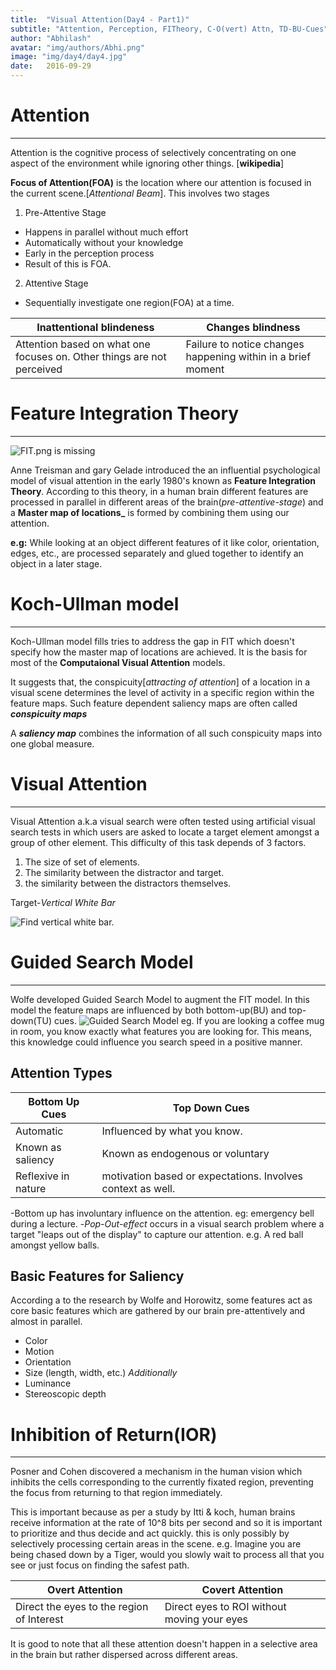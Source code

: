 ```yaml
---
title:  "Visual Attention(Day4 - Part1)"
subtitle: "Attention, Perception, FITheory, C-O(vert) Attn, TD-BU-Cues"
author: "Abhilash"
avatar: "img/authors/Abhi.png"
image: "img/day4/day4.jpg"
date:   2016-09-29
---
```


# Attention
---
Attention is the cognitive process of selectively concentrating on one aspect of the environment while ignoring other things. [__wikipedia__]

__Focus of Attention(FOA)__ is the location where our attention is focused in the current scene.[_Attentional Beam_]. This involves two stages

1. Pre-Attentive Stage
  * Happens in parallel without much effort
  * Automatically without your knowledge
  * Early in the perception process
  * Result of this is FOA.
2. Attentive Stage
  * Sequentially investigate one region(FOA) at a time.

|Inattentional blindeness| Changes blindness |
|---|---|
|Attention based on what one focuses on. Other things are not perceived | Failure to notice changes happening within in a brief moment|


# Feature Integration Theory
---
![FIT.png is missing](img/day4/FIT.png)

Anne Treisman and gary Gelade introduced the an influential psychological model of visual attention in the early 1980's known as **Feature Integration Theory**. According to this theory, in a human brain different features are processed in parallel in different areas of the brain(_pre-attentive-stage_) and a **Master map of locations_** is formed by combining them using our attention.

**e.g:** While looking at an object different features of it like color, orientation, edges, etc., are processed separately and glued together to identify an object in a later stage.

# Koch-Ullman model
---
Koch-Ullman model fills tries to address the gap in FIT which doesn't specify how the master map of locations are achieved. It is the basis for most of the **Computaional Visual Attention** models.

It suggests that, the conspicuity[_attracting of attention_] of a location in a visual scene determines the level of activity in a specific region within the feature maps. Such feature dependent saliency maps are often called **_conspicuity maps_**

A **_saliency map_** combines the information of all such conspicuity maps into one global measure.

# Visual Attention
---
Visual Attention a.k.a visual search were often tested using artificial visual search tests in which users are asked to locate a target element amongst a group of other element. This difficulty of this task depends of 3 factors.

1. The size of set of elements.
2. The similarity between the distractor and target.
3. the similarity between the distractors themselves.

Target-_Vertical White Bar_

![Find vertical white bar.](img/day4/Vis-search.png)

# Guided Search Model
---

Wolfe developed Guided Search Model to augment the FIT model. In this model the feature maps are influenced by both bottom-up(BU) and top-down(TU) cues.
![Guided Search Model](img/day4/GuSM.png)
eg. If you are looking a coffee mug in room, you know exactly what features you are looking for. This means, this knowledge could influence you search speed in a positive manner.

## Attention Types


| Bottom Up Cues | Top Down Cues |
| --- | --- |
| Automatic | Influenced by what you know. |
| Known as saliency | Known as endogenous or voluntary |
| Reflexive in nature | motivation based or expectations. Involves context as well. |

-Bottom up has involuntary influence  on the attention. eg: emergency bell during a lecture.
-_Pop-Out-effect_ occurs in a visual search problem where a target "leaps out of the display" to capture our attention. e.g. A red ball amongst yellow balls.

## Basic Features for Saliency
According a to the research by Wolfe and Horowitz, some features act as core basic features which are gathered by our brain pre-attentively and almost in parallel.

* Color
* Motion
* Orientation
* Size (length, width, etc.)
_Additionally_
* Luminance
* Stereoscopic depth

# Inhibition of Return(IOR)
---
Posner and Cohen discovered a mechanism in the human vision which inhibits the cells corresponding to the currently fixated region, preventing the focus from returning to that region immediately.

This is important because as per a study by Itti & koch, human brains receive information at the rate of 10^8 bits per second and so it is important to prioritize and thus decide and act quickly. this is only possibly by selectively processing certain areas in the scene. e.g. Imagine you are being chased down by a Tiger, would you slowly wait to process all that you see or just focus on finding the safest path.

| Overt Attention | Covert Attention |
| --- | --- |
| Direct the eyes to the region of Interest | Direct eyes to ROI without moving your eyes |


It is good to note that all these attention doesn't happen in a selective area in the brain but rather dispersed across different areas.
